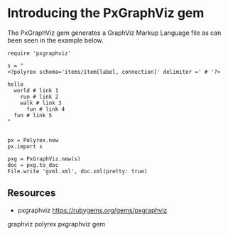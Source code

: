 # Introducing the PxGraphViz gem

The PxGraphViz gem generates a GraphViz Markup Language file as can been seen in the example below.

    require 'pxgraphviz'

    s = "
    <?polyrex schema='items/item[label, connection]' delimiter =' # '?>

    hello
      world # link 1
        run # link 2
        walk # link 3
          fun # link 4
      fun # link 5
    "


    px = Polyrex.new
    px.import s

    pxg = PxGraphViz.new(s)
    doc = pxg.to_doc
    File.write 'gvml.xml', doc.xml(pretty: true)

## Resources

* pxgraphviz https://rubygems.org/gems/pxgraphviz

graphviz polyrex pxgraphviz gem
